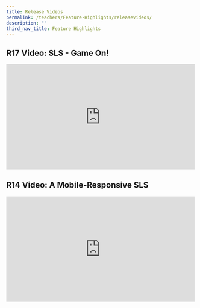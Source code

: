 ```yaml
---
title: Release Videos
permalink: /teachers/Feature-Highlights/releasevideos/
description: ""
third_nav_title: Feature Highlights
---
```

## R17 Video: SLS - Game On!

<iframe width=500 height=280 src="https://www.youtube.com/embed/uAofAedhlWw?list=PLQxzGTcC-xNUWDHiwCmHgBGMSnuKtoEiT" title="SLS - Game On!" frameborder="0" allow="accelerometer; autoplay; clipboard-write; encrypted-media; gyroscope; picture-in-picture; web-share" allowfullscreen></iframe>


## R14 Video: A Mobile-Responsive SLS

<iframe width=500 height=280 src="https://www.youtube.com/embed/phkBbeYYluw?list=PLQxzGTcC-xNUWDHiwCmHgBGMSnuKtoEiT" title="SLS - Game On!" frameborder="0" allow="accelerometer; autoplay; clipboard-write; encrypted-media; gyroscope; picture-in-picture; web-share" allowfullscreen></iframe>
